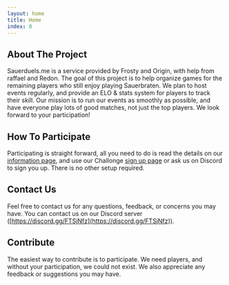```yaml
---
layout: home
title: Home
index: 0
---
```


## About The Project

Sauerduels.me is a service provided by Frosty and Origin, with help from raffael and Redon. The goal of this project is to help organize games for the remaining players who still enjoy playing Sauerbraten. We plan to host events regularly, and provide an ELO & stats system for players to track their skill. Our mission is to run our events as smoothly as possible, and have everyone play lots of good matches, not just the top players. We look forward to your participation!

## How To Participate

Participating is straight forward, all you need to do is read the details on our <a href="{{ site.baseurl }}{% link info.md %}">information page</a>, and use our Challonge <a href="{{ site.baseurl }}{% link sign-up.md %}">sign up page</a> or ask us on Discord to sign you up. There is no other setup required.

## Contact Us

Feel free to contact us for any questions, feedback, or concerns you may have. You can contact us on our Discord server ([https://discord.gg/FTSjNfz](https://discord.gg/FTSjNfz)).

## Contribute

The easiest way to contribute is to participate. We need players, and without your participation, we could not exist. We also appreciate any feedback or suggestions you may have.
